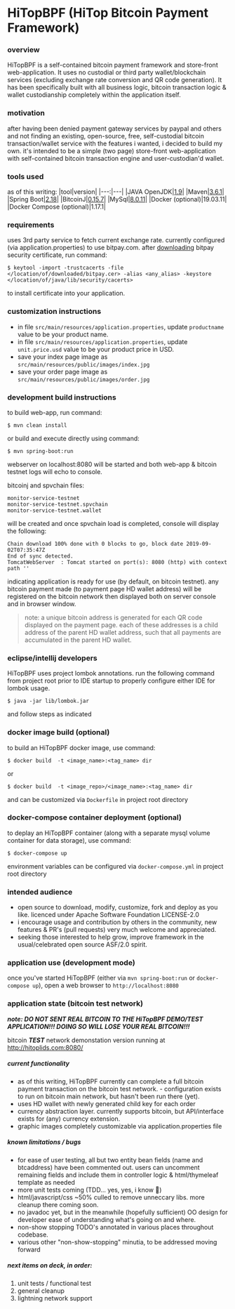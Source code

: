 # HiTopBPF (HiTop Bitcoin Payment Framework)

### overview
HiTopBPF is a self-contained bitcoin payment framework and store-front web-application. It uses no custodial or third party wallet/blockchain services (excluding exchange rate conversion and QR code generation). It has been specifically built with all business logic, bitcoin transaction logic & wallet custodianship completely within the application itself.

### motivation
after having been denied payment gateway services by paypal and others and not finding an existing, open-source, free, self-custodial bitcoin transaction/wallet service with the features i wanted, i decided to build my own.  it's intended to be a simple (two page) store-front web-application with self-contained bitcoin transaction engine and user-custodian'd wallet.

### tools used
as of this writing: 
|tool|version|
|---:|---|
|JAVA OpenJDK|[1.9](https://openjdk.java.net/install/)|
|Maven|[3.6.1](http://maven.apache.org/docs/3.6.1/release-notes.html)|
|Spring Boot|[2.18](http:// "in pom.xml")|
|BitcoinJ|[0.15.7](http:// "in pom.xml")|
|MySql|[8.0.11](http:// "in docker-compose.yml")|
|Docker (optional)|19.03.11|
|Docker Compose (optional)|1.17.1|

### requirements
uses 3rd party service to fetch current exchange rate.  currently configured (via application.properties) to use bitpay.com.  after [downloading](https://www.shellhacks.com/get-ssl-certificate-from-server-site-url-export-download/) bitpay security certificate, run command:

```
$ keytool -import -trustcacerts -file </location/of/downloaded/bitpay.cer> -alias <any_alias> -keystore </location/of/java/lib/security/cacerts>
```
to install certificate into your application.

### customization instructions
* in file `src/main/resources/application.properties`, update  ```productname``` value to be your product name.
* in file `src/main/resources/application.properties`, update  ```unit.price.usd``` value to be your product price in USD.
* save your index page image as `src/main/resources/public/images/index.jpg`
* save your order page image as `src/main/resources/public/images/order.jpg`
### development build instructions
to build web-app, run command:
```
$ mvn clean install
```

or build and execute directly using command:

```
$ mvn spring-boot:run
```

webserver on localhost:8080 will be started and both web-app & bitcoin testnet logs will echo to console.  


bitcoinj and spvchain files: 

```
monitor-service-testnet
monitor-service-testnet.spvchain
monitor-service-testnet.wallet
```

will be created and once spvchain load is completed, console will display the following:

```
Chain download 100% done with 0 blocks to go, block date 2019-09-02T07:35:47Z
End of sync detected.
TomcatWebServer  : Tomcat started on port(s): 8080 (http) with context path ''
```

indicating application is ready for use (by default, on bitcoin testnet).  any bitcoin payment made (to payment page HD wallet address) will be registered on the bitcoin network then displayed both on server console and in browser window.

> note: a unique bitcoin address is generated for each QR code displayed on the payment page. each of these addresses is a child address of the parent HD wallet address, such that all payments are accumulated in the parent HD wallet.

### eclipse/intellij developers

HiTopBPF uses project lombok annotations.  run the following command from project root prior to IDE startup to properly configure either IDE for lombok usage.

```
$ java -jar lib/lombok.jar
```

and follow steps as indicated

### docker image build (optional)
to build an HiTopBPF docker image, use command:
```
$ docker build  -t <image_name>:<tag_name> dir
```
or
```
$ docker build  -t <image_repo>/<image_name>:<tag_name> dir
```
and can be customized via `Dockerfile` in project root directory
### docker-compose container deployment (optional)
to deplay an HiTopBPF container (along with a separate mysql volume container for data storage), use command:
```
$ docker-compose up
```
environment variables can be configured via `docker-compose.yml` in project root directory
### intended audience
- open source to download, modify, customize, fork and deploy as you like.  licenced under Apache Software Foundation LICENSE-2.0
- i encourage usage and contribution by others in the community, new features & PR's (pull requests) very much welcome and appreciated.
- seeking those interested to help grow, improve framework in the usual/celebrated open source ASF/2.0 spirit.

### application use (development mode)
once you've started HiTopBPF (either via `mvn spring-boot:run` or `docker-compose up`), open a web browser to `http://localhost:8080`

### application state (bitcoin test network)
***note:  DO NOT SENT REAL BITCOIN TO THE HiTopBPF DEMO/TEST APPLICATION!!!  DOING SO WILL LOSE YOUR REAL BITCOIN!!!***

bitcoin ***TEST*** network demonstation version running at http://hitoplids.com:8080/ 

##### current functionality
- as of this writing, HiTopBPF currently can complete a full bitcoin payment transaction on the bitcoin test network.  - configuration exists to run on bitcoin main network, but hasn't been run there (yet).
- uses HD wallet with newly generated child key for each order
- currency abstraction layer.  currently supports bitcoin, but API/interface exists for (any) currency extension.
- graphic images completely customizable via application.properties file
##### known limitations / bugs
- for ease of user testing, all but two entity bean fields (name and btcaddress) have been commented out.  users can uncomment remaining fields and include them in controller logic & html/thymeleaf template as needed
- more unit tests coming (TDD... yes, yes, i know 💩)
- html/javascript/css ~50% culled to remove unneccary libs.  more cleanup there coming soon.
- no javadoc yet, but in the meanwhile (hopefully sufficient) OO design for developer ease of understanding what's going on and where.
- non-show stopping TODO's annotated in various places throughout codebase. 
- various other "non-show-stopping" minutia, to be addressed moving forward
##### next items on deck, in order:
1. unit tests / functional test
2. general cleanup
3. lightning network support
